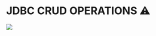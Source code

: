 <h1>JDBC CRUD OPERATIONS ⚠️</h1>
<img src="https://d2mk45aasx86xg.cloudfront.net/java_jdbc_connection_ca4860e75b.webp">
